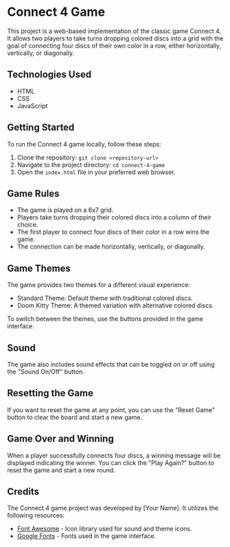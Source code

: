 # Connect 4 Game

This project is a web-based implementation of the classic game Connect 4. It allows two players to take turns dropping colored discs into a grid with the goal of connecting four discs of their own color in a row, either horizontally, vertically, or diagonally.

## Technologies Used

- HTML
- CSS
- JavaScript

## Getting Started

To run the Connect 4 game locally, follow these steps:

1. Clone the repository: `git clone <repository-url>`
2. Navigate to the project directory: `cd connect-4-game`
3. Open the `index.html` file in your preferred web browser.

## Game Rules

- The game is played on a 6x7 grid.
- Players take turns dropping their colored discs into a column of their choice.
- The first player to connect four discs of their color in a row wins the game.
- The connection can be made horizontally, vertically, or diagonally.

## Game Themes

The game provides two themes for a different visual experience:

- Standard Theme: Default theme with traditional colored discs.
- Doom Kitty Theme: A themed variation with alternative colored discs.

To switch between the themes, use the buttons provided in the game interface.

## Sound

The game also includes sound effects that can be toggled on or off using the "Sound On/Off" button.

## Resetting the Game

If you want to reset the game at any point, you can use the "Reset Game" button to clear the board and start a new game.

## Game Over and Winning

When a player successfully connects four discs, a winning message will be displayed indicating the winner. You can click the "Play Again?" button to reset the game and start a new round.

## Credits

The Connect 4 game project was developed by [Your Name]. It utilizes the following resources:

- [Font Awesome](https://fontawesome.com/) - Icon library used for sound and theme icons.
- [Google Fonts](https://fonts.google.com/) - Fonts used in the game interface.
